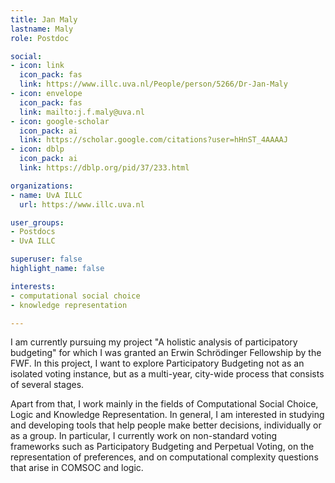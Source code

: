```yaml
---
title: Jan Maly
lastname: Maly
role: Postdoc

social:
- icon: link
  icon_pack: fas
  link: https://www.illc.uva.nl/People/person/5266/Dr-Jan-Maly
- icon: envelope
  icon_pack: fas
  link: mailto:j.f.maly@uva.nl
- icon: google-scholar
  icon_pack: ai
  link: https://scholar.google.com/citations?user=hHnST_4AAAAJ
- icon: dblp
  icon_pack: ai
  link: https://dblp.org/pid/37/233.html

organizations:
- name: UvA ILLC
  url: https://www.illc.uva.nl

user_groups:
- Postdocs
- UvA ILLC

superuser: false
highlight_name: false

interests:
- computational social choice
- knowledge representation

---
```


I am currently pursuing my project "A holistic analysis of participatory budgeting" for which I was granted an Erwin Schrödinger Fellowship by the FWF. In this project, I want to explore Participatory Budgeting not as an isolated voting instance, but as a multi-year, city-wide process that consists of several stages.

Apart from that, I work mainly in the fields of Computational Social Choice, Logic and Knowledge Representation. In general, I am interested in studying and developing tools that help people make better decisions, individually or as a group. In particular, I currently work on non-standard voting frameworks such as Participatory Budgeting and Perpetual Voting, on the representation of preferences, and on computational complexity questions that arise in COMSOC and logic. 
